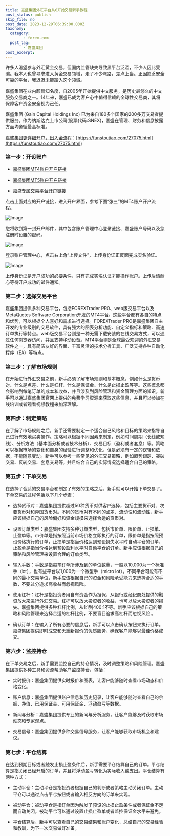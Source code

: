 ```yaml
---
title: 嘉盛集团外汇平台从0开始交易新手教程
post_status: publish
skip_file: no
post_date: 2023-12-29T06:39:00.000Z
taxonomy:
  category:
        - forex-com
  post_tag:
        - 嘉盛集团
post_excerpt: 
---
```

许多人渴望参与外汇黄金交易，但国内监管缺失导致黑平台泛滥，不少人因此受骗。我本人也曾寻求进入黄金交易领域，走了不少弯路，差点上当。正因缺乏安全可靠的平台，我迟迟未能踏入这个领域。

嘉盛集团在业内颇具知名度，自2005年开始提供中文服务，是历史最悠久的中文服务交易商之一。14年来，嘉盛已成为客户心中值得信赖的全球性交易商，其将保障客户资金安全视为己任。

嘉盛集团 (Gain Capital Holdings Inc) 已为来自180多个国家的200多万交易者提供服务。作为纳斯达克上市公司(股票代码:SNEX)，嘉盛在管理、财务和信息披露方面均遵循最高标准。

[嘉盛集团更详细开户，出入金流程](https://funstoutiao.com/27075.html)：[https://funstoutiao.com/27075.html](https://funstoutiao.com/27075.html)

### 第一步：开设账户

* [嘉盛集团MT4账户开户链接](https://s.ssgg.net/jsmt4)

* [嘉盛集团MT5账户开户链接](https://s.ssgg.net/jsmt5)

* [嘉盛专属交易平台开户链接](https://s.ssgg.net/js)

点击上面对应的开户链接，进入开户界面，参考下图“张三”的MT4账户开户流程。

![Image](https://prod-files-secure.s3.us-west-2.amazonaws.com/39ed1227-6d7d-4570-be36-9ccd4a2c4241/7a167aea-686b-400d-af59-4e18eb607a40/640.png?X-Amz-Algorithm=AWS4-HMAC-SHA256&X-Amz-Content-Sha256=UNSIGNED-PAYLOAD&X-Amz-Credential=ASIAZI2LB466QDQGVXWU%2F20250310%2Fus-west-2%2Fs3%2Faws4_request&X-Amz-Date=20250310T161315Z&X-Amz-Expires=3600&X-Amz-Security-Token=IQoJb3JpZ2luX2VjEEgaCXVzLXdlc3QtMiJGMEQCICIDD%2BGRrYA8gl99yKpBB%2FhuOkbNmXTf1fa75gD5lZh8AiAsL5KQSc1n2lcvEZFIjvpjhiqsNMupIVDvCPuNUDlorCqIBAiR%2F%2F%2F%2F%2F%2F%2F%2F%2F%2F8BEAAaDDYzNzQyMzE4MzgwNSIMfzDXtxDK85rgL5VxKtwDhlczc05hfl7ZUfFJK3PDJkhbtNUzbKui9CT%2Flr0YgdeaWMj5LiIHC7vW8L5p%2FOl8PdLnR51f0JR6ESToHYvXq1f4CTGLUT0sckAEsbbkaOPOadxI7uEsIHONHI%2F1CCB9g%2FgxBL8EMTMuwfV542dpFsBhpT2sgNTSA1EeYvwNIZfFzDmln21kdThBqe50lM98qK2mrtz96V3ecY5sYrdbRunNXP%2FfkZSLDp7lcrbFon%2BdKn%2FRLbu%2BF9Qvr45VgbTMupegbLsY9UMGiWtskVu%2Ftt74hJWnf%2B%2BDYyaAQXBJZW4NCQUN%2FCbpYOnCXTw3WtPk%2BlA3F%2BNU7BFL906MUE2srtHRmXwQONUY%2F7OReQ6oiFAhjDINtXsKcsIWOvG30h50H92aycVDxSTouQIHNgwYCNWUVW6%2BYRVF7phkHwoAIyXzPnTw45JHxHCbkuiBuXE6qmao3xrM4RaNqXzZXmMYlUhe8OLWqZ4QxHNy5b%2FVw7YgljTHtGMan3U6t5JH6%2B31n10UwoPJEtiU%2FP4efEtbGPTmBubUzW%2FaboEwoxnXEPwE%2FoE1rBIcTlmGLedAqC6EGec5RXxwyBecxGV4Mh9AHqgS%2FmQMYdnvAvIaWmZTNnXJmo8MX%2FlRC8tjT8Awz4q8vgY6pgEG3CqNEWlz0BjGuG7f6UwejAs1rZ5z44J%2B5ZPcL1Imoqz7tQ5atMYqPwOe8r38V7XtyDKGnGEc7%2B0zp41VHAdz0YeLGNI0dEHFNu23RYnEGiBsdpuLHMC%2FnRVlOrFtEU8fyRU%2F3YxgCBWXO0Me3j9w9xKdU7YexEdcAQ2AhrCMS4UxZtBwp%2FqRvQCqvKIRdm2QNskpLHluIurtHl%2BH5lzD0EnJnhrd&X-Amz-Signature=455411608c5ee6112b1b194f1f777f95a9c2456f6b36665c3e4282f68705e844&X-Amz-SignedHeaders=host&x-id=GetObject)

您将收到第一封开户邮件，其中包含账户管理中心登录链接、嘉盛账户号码以及您注册时设置的密码。

![Image](https://prod-files-secure.s3.us-west-2.amazonaws.com/39ed1227-6d7d-4570-be36-9ccd4a2c4241/eaa1c6b3-2877-4284-a0e1-530e222c27fb/image.png?X-Amz-Algorithm=AWS4-HMAC-SHA256&X-Amz-Content-Sha256=UNSIGNED-PAYLOAD&X-Amz-Credential=ASIAZI2LB466QDQGVXWU%2F20250310%2Fus-west-2%2Fs3%2Faws4_request&X-Amz-Date=20250310T161315Z&X-Amz-Expires=3600&X-Amz-Security-Token=IQoJb3JpZ2luX2VjEEgaCXVzLXdlc3QtMiJGMEQCICIDD%2BGRrYA8gl99yKpBB%2FhuOkbNmXTf1fa75gD5lZh8AiAsL5KQSc1n2lcvEZFIjvpjhiqsNMupIVDvCPuNUDlorCqIBAiR%2F%2F%2F%2F%2F%2F%2F%2F%2F%2F8BEAAaDDYzNzQyMzE4MzgwNSIMfzDXtxDK85rgL5VxKtwDhlczc05hfl7ZUfFJK3PDJkhbtNUzbKui9CT%2Flr0YgdeaWMj5LiIHC7vW8L5p%2FOl8PdLnR51f0JR6ESToHYvXq1f4CTGLUT0sckAEsbbkaOPOadxI7uEsIHONHI%2F1CCB9g%2FgxBL8EMTMuwfV542dpFsBhpT2sgNTSA1EeYvwNIZfFzDmln21kdThBqe50lM98qK2mrtz96V3ecY5sYrdbRunNXP%2FfkZSLDp7lcrbFon%2BdKn%2FRLbu%2BF9Qvr45VgbTMupegbLsY9UMGiWtskVu%2Ftt74hJWnf%2B%2BDYyaAQXBJZW4NCQUN%2FCbpYOnCXTw3WtPk%2BlA3F%2BNU7BFL906MUE2srtHRmXwQONUY%2F7OReQ6oiFAhjDINtXsKcsIWOvG30h50H92aycVDxSTouQIHNgwYCNWUVW6%2BYRVF7phkHwoAIyXzPnTw45JHxHCbkuiBuXE6qmao3xrM4RaNqXzZXmMYlUhe8OLWqZ4QxHNy5b%2FVw7YgljTHtGMan3U6t5JH6%2B31n10UwoPJEtiU%2FP4efEtbGPTmBubUzW%2FaboEwoxnXEPwE%2FoE1rBIcTlmGLedAqC6EGec5RXxwyBecxGV4Mh9AHqgS%2FmQMYdnvAvIaWmZTNnXJmo8MX%2FlRC8tjT8Awz4q8vgY6pgEG3CqNEWlz0BjGuG7f6UwejAs1rZ5z44J%2B5ZPcL1Imoqz7tQ5atMYqPwOe8r38V7XtyDKGnGEc7%2B0zp41VHAdz0YeLGNI0dEHFNu23RYnEGiBsdpuLHMC%2FnRVlOrFtEU8fyRU%2F3YxgCBWXO0Me3j9w9xKdU7YexEdcAQ2AhrCMS4UxZtBwp%2FqRvQCqvKIRdm2QNskpLHluIurtHl%2BH5lzD0EnJnhrd&X-Amz-Signature=a0fabf651cbf038b5d9c52fb2be8eea2a8314518cfc2bc106868c3626b361e9a&X-Amz-SignedHeaders=host&x-id=GetObject)

登录账户管理中心，点击右上角“上传文件”，上传身份证正反面完成实名验证。

![Image](https://prod-files-secure.s3.us-west-2.amazonaws.com/39ed1227-6d7d-4570-be36-9ccd4a2c4241/54090639-09fc-46b4-a135-e0289f707147/image.png?X-Amz-Algorithm=AWS4-HMAC-SHA256&X-Amz-Content-Sha256=UNSIGNED-PAYLOAD&X-Amz-Credential=ASIAZI2LB466QDQGVXWU%2F20250310%2Fus-west-2%2Fs3%2Faws4_request&X-Amz-Date=20250310T161315Z&X-Amz-Expires=3600&X-Amz-Security-Token=IQoJb3JpZ2luX2VjEEgaCXVzLXdlc3QtMiJGMEQCICIDD%2BGRrYA8gl99yKpBB%2FhuOkbNmXTf1fa75gD5lZh8AiAsL5KQSc1n2lcvEZFIjvpjhiqsNMupIVDvCPuNUDlorCqIBAiR%2F%2F%2F%2F%2F%2F%2F%2F%2F%2F8BEAAaDDYzNzQyMzE4MzgwNSIMfzDXtxDK85rgL5VxKtwDhlczc05hfl7ZUfFJK3PDJkhbtNUzbKui9CT%2Flr0YgdeaWMj5LiIHC7vW8L5p%2FOl8PdLnR51f0JR6ESToHYvXq1f4CTGLUT0sckAEsbbkaOPOadxI7uEsIHONHI%2F1CCB9g%2FgxBL8EMTMuwfV542dpFsBhpT2sgNTSA1EeYvwNIZfFzDmln21kdThBqe50lM98qK2mrtz96V3ecY5sYrdbRunNXP%2FfkZSLDp7lcrbFon%2BdKn%2FRLbu%2BF9Qvr45VgbTMupegbLsY9UMGiWtskVu%2Ftt74hJWnf%2B%2BDYyaAQXBJZW4NCQUN%2FCbpYOnCXTw3WtPk%2BlA3F%2BNU7BFL906MUE2srtHRmXwQONUY%2F7OReQ6oiFAhjDINtXsKcsIWOvG30h50H92aycVDxSTouQIHNgwYCNWUVW6%2BYRVF7phkHwoAIyXzPnTw45JHxHCbkuiBuXE6qmao3xrM4RaNqXzZXmMYlUhe8OLWqZ4QxHNy5b%2FVw7YgljTHtGMan3U6t5JH6%2B31n10UwoPJEtiU%2FP4efEtbGPTmBubUzW%2FaboEwoxnXEPwE%2FoE1rBIcTlmGLedAqC6EGec5RXxwyBecxGV4Mh9AHqgS%2FmQMYdnvAvIaWmZTNnXJmo8MX%2FlRC8tjT8Awz4q8vgY6pgEG3CqNEWlz0BjGuG7f6UwejAs1rZ5z44J%2B5ZPcL1Imoqz7tQ5atMYqPwOe8r38V7XtyDKGnGEc7%2B0zp41VHAdz0YeLGNI0dEHFNu23RYnEGiBsdpuLHMC%2FnRVlOrFtEU8fyRU%2F3YxgCBWXO0Me3j9w9xKdU7YexEdcAQ2AhrCMS4UxZtBwp%2FqRvQCqvKIRdm2QNskpLHluIurtHl%2BH5lzD0EnJnhrd&X-Amz-Signature=dfd23ab97f0a62605ed0037b38062d5c3a85d22ed5343bcb7b74a69a63abf2f7&X-Amz-SignedHeaders=host&x-id=GetObject)

上传身份证是开户成功的必要条件，只有完成实名认证才能操作账户。上传后请耐心等待开户成功的邮件通知。

### 第二步：选择交易平台

嘉盛集团提供多种交易平台，包括FOREXTrader PRO、web版交易平台以及MetaQuotes Software Corporation开发的MT4平台。这些平台都有各自的特点和优势，可以根据个人喜好和需求进行选择。FOREXTrader PRO是嘉盛集团自主开发的专业级别的交易软件，具有强大的图表分析功能、自定义指标和策略、高速订单执行等特点。web版交易平台则是一种无需下载安装的在线交易方式，可以通过任何浏览器访问，并且支持移动设备。MT4平台则是全球最受欢迎的外汇交易软件之一，具有简洁友好的界面、丰富灵活的技术分析工具、广泛支持各种自动化程序（EA）等特点。

### 第三步：了解市场规则

在开始进行外汇交易之前，新手必须了解市场规则和基本概念，例如什么是货币对、什么是点差、什么是杠杆、什么是保证金、什么是止损止盈等等。这些概念都会影响到每笔订单的成本和收益，并且涉及到风险管理和资金管理方面的知识。新手可以通过嘉盛集团官网上提供的免费学习资源来获取这些信息，并且可以参加在线培训或者观看视频教程来加深理解。

### 第四步：制定策略

在了解了市场规则之后，新手还需要制定一个适合自己风格和目标的策略来指导自己进行有效地买卖操作。策略可以根据不同因素来制定，例如时间周期（长线或短线）、分析方法（基本面分析或者技术分析）、交易目标（盈利或者套息）等。策略可以根据市场的变化和自身的经验进行调整和优化，但是必须有一定的逻辑和依据，不能随意变动。新手可以参考一些常见的外汇交易策略，例如趋势跟踪、突破交易、反转交易、套息交易等，并且结合自己的实际情况选择适合自己的策略。

### 第五步：下单交易

在选择了合适的交易平台和制定了有效的策略之后，新手就可以开始下单交易了。下单交易的过程包括以下几个步骤：

* 选择货币对：嘉盛集团提供超过50种货币对供客户选择，包括主要货币对、次要货币对和异国货币对。不同的货币对有不同的点差、流动性和波动性，新手应该根据自己的风险偏好和资金规模来选择合适的货币对。

* 设置订单类型：嘉盛集团支持多种订单类型，包括市价单、限价单、止损单、止盈单等。市价单是指按照当前市场价格立即执行的订单，限价单是指按照预设价格执行的订单，止损单是指当价格达到预设损失水平时自动平仓的订单，止盈单是指当价格达到预设盈利水平时自动平仓的订单。新手应该根据自己的策略和风险管理来设置合理的订单类型。

* 输入手数：手数是指每笔订单所涉及到的单位数量，一般以10,000为一个标准手（lot），也有些平台以1,000为一个微型手（micro lot）。不同平台可能有不同的最小交易单位，新手应该根据自己的资金和风险承受能力来选择合适的手数，不要过分追求高收益而忽视风险。

* 使用杠杆：杠杆是指投资者用自有资金作为担保，从银行或经纪商处提供的融资放大来进行外汇交易。杠杆可以放大投资者的收益，也可以放大投资者的损失。嘉盛集团提供多种杠杆比例，从1:1到400:1不等。新手应该根据自己的策略和风险管理来选择合适的杠杆比例，不要盲目追求高杠杆而忽视风险 。

* 确认订单：在输入了所有必要的信息后，新手可以点击确认按钮来执行订单。嘉盛集团提供即时成交和无重新报价的优质服务，确保客户能够以最佳价格成交。

### 第六步：监控持仓

在下单交易之后，新手需要监控自己的持仓情况，及时调整策略和风险管理。嘉盛集团提供多种工具和资源帮助客户监控持仓，包括：

* 实时报价：嘉盛集团提供实时报价和图表，让客户能够随时查看市场动态和价格变化。

* 账户信息：嘉盛集团提供账户信息和历史记录，让客户能够随时查看自己的余额、净值、已用保证金、可用保证金、浮动盈亏等数据。

* 新闻与分析：嘉盛集团提供专业的新闻与分析服务，让客户能够及时获取市场动态和专家观点。

* 交易信号：嘉盛集团提供多种交易信号服务，让客户能够获取市场机会和建议。

### 第七步：平仓结算

在达到预期目标或者触发止损止盈条件后，新手需要平仓结算自己的订单。平仓结算是指关闭已经开启的订单，并且将浮动盈亏转化为实际收入或支出。平仓结算有两种方式：

* 主动平仓：主动平仓是指投资者根据自己的判断或者策略主动关闭订单。主动平仓可以通过点击平仓按钮或者输入相反方向的订单来实现。

* 被动平仓：被动平仓是指订单因为触发了预设的止损止盈条件或者保证金不足而自动关闭。被动平仓可以通过设置止损止盈单或者监控保证金水平来避免。

* 平仓结算后，新手可以查看自己的交易结果和账户变化，总结自己的交易经验和教训，为下一次交易做好准备。